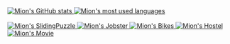 <a href="https://github.com/andremion?tab=repositories&q=&type=source">
  <img alt="Mion's GitHub stats" src="https://github-readme-stats.vercel.app/api?username=andremion&count_private=true&show_icons=true" />
</a>
<a href="https://github.com/andremion?tab=repositories&q=&type=source">
  <img align="top" alt="Mion's most used languages" src="https://github-readme-stats.vercel.app/api/top-langs/?username=andremion&layout=compact" />
</a>

</br>
</br>

<a href="https://github.com/andremion/SlidingPuzzle">
  <img alt="Mion's SlidingPuzzle" src="https://github-readme-stats.vercel.app/api/pin/?username=andremion&repo=SlidingPuzzle" />
</a>
<a href="https://github.com/andremion/Jobster">
  <img alt="Mion's Jobster" src="https://github-readme-stats.vercel.app/api/pin/?username=andremion&repo=Jobster" />
</a>
<a href="https://github.com/andremion/Bikes">
  <img alt="Mion's Bikes" src="https://github-readme-stats.vercel.app/api/pin/?username=andremion&repo=Bikes" />
</a>
<a href="https://github.com/andremion/Hostel">
  <img alt="Mion's Hostel" src="https://github-readme-stats.vercel.app/api/pin/?username=andremion&repo=Hostel" />
</a>
<a href="https://github.com/andremion/Movie">
  <img alt="Mion's Movie" src="https://github-readme-stats.vercel.app/api/pin/?username=andremion&repo=Movie" />
</a>

</br>

<!--
**andremion/andremion** is a ✨ _special_ ✨ repository because its `README.md` (this file) appears on your GitHub profile.

Here are some ideas to get you started:

- 🔭 I’m currently working on ...
- 🌱 I’m currently learning ...
- 👯 I’m looking to collaborate on ...
- 🤔 I’m looking for help with ...
- 💬 Ask me about ...
- 📫 How to reach me: ...
- 😄 Pronouns: ...
- ⚡ Fun fact: ...
-->
